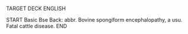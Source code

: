 TARGET DECK
ENGLISH

START
Basic
Bse
Back: abbr. Bovine spongiform encephalopathy, a usu. Fatal cattle disease.
END
